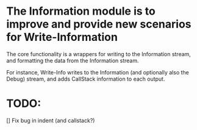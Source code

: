 # The Information module is to improve and provide new scenarios for Write-Information

The core functionality is a wrappers for writing to the Information stream, and formatting the data from the Information stream.

For instance, Write-Info writes to the Information (and optionally also the Debug) stream, and adds CallStack information to each output.

# TODO:

[] Fix bug in indent (and callstack?)